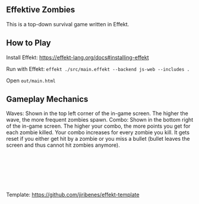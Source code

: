## Effektive Zombies

This is a top-down survival game written in Effekt.

## How to Play

Install Effekt: https://effekt-lang.org/docs#installing-effekt

Run with Effekt: `effekt ./src/main.effekt --backend js-web --includes .`

Open `out/main.html`

## Gameplay Mechanics

Waves: Shown in the top left corner of the in-game screen. The higher the wave, the more frequent zombies spawn.
Combo: Shown in the bottom right of the in-game screen. The higher your combo, the more points you get for each zombie killed. Your combo increases for every zombie you kill. It gets reset if you either get hit by a zombie or you miss a bullet (bullet leaves the screen and thus cannot hit zombies anymore).

\
\
\
\
\
\
Template: https://github.com/jiribenes/effekt-template
